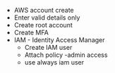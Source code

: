  -  AWS account create
 - Enter valid details only
 - Create root account
 - Create MFA
 - IAM  - Identity Access Manager
	 - Create IAM user
	 - Attach policy -admin access
	 - use always iam user 

<!--stackedit_data:
eyJoaXN0b3J5IjpbLTE4MjQ1NjkyNzMsODk0MDcwOTgwXX0=
-->
